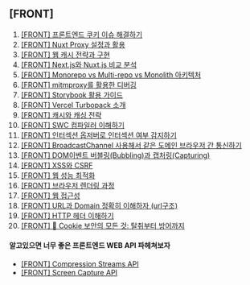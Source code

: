 ## [FRONT]

1. [[FRONT] 프론트엔드 쿠키 이슈 해결하기](/cookie/2024/08/22/front-cookie-issue/)
1. [[FRONT] Nuxt Proxy 설정과 활용](/proxy/cros/2024/08/30/nuxt-proxy/)
1. [[FRONT] 웹 캐시 전략과 구현](/cache/2024/09/03/web-cache/)
1. [[FRONT] Next.js와 Nuxt.js 비교 분석](/nextvsnuxt/2024/09/05/next-vs-nuxt/)
1. [[FRONT] Monorepo vs Multi-repo vs Monolith 아키텍처](/monorepo/multi-repo/monolith/2024/09/20/monorepo_multi-repo_monolith/)
1. [[FRONT] mitmproxy를 활용한 디버깅](/mitmproxy/2024/10/03/mitmproxy/)
1. [[FRONT] Storybook 활용 가이드](/StoryBook/2024/10/05/storybook/)
1. [[FRONT] Vercel Turbopack 소개](/bundler/2024/10/08/vercel_terbopack/)
1. [[FRONT] 캐시와 캐싱 전략](/caching/cache/2024/10/09/cache_caching/)
1. [[FRONT] SWC 컴파일러 이해하기](/swc/2024/10/17/swc/)
1. [[FRONT] 인터섹션 옵저버로 인터섹션 여부 감지하기](/front/2024/11/12/intersection-observer/)
1. [[FRONT] BroadcastChannel 사용해서 같은 도메인 브라우저 간 통신하기](/front/2024/11/29/broadcast_channel/)
1. [[FRONT] DOM이벤트 버블링(Bubbling)과 캡처링(Capturing)](/front/2024/12/24/bubbling-capturing/)
1. [[FRONT] XSS와 CSRF](/front/2024/12/26/xss-csrf/)
1. [[FRONT] 웹 성능 최적화 ](/front/2024/12/26/performance-optimization/)
1. [[FRONT] 브라우저 렌더링 과정](/front/2024/12/26/lender/)
1. [[FRONT] 웹 접근성](/front/2024/12/26/web-watch/)
1. [[FRONT] URL과 Domain 정확히 이해하자 (url구조)](/front/2025/01/03/url_domain/)
1. [[FRONT] HTTP 헤더 이해하기](/front/2025/01/07/HTTP-header/)
1. [[FRONT] 🍪 Cookie 보안의 모든 것: 탈취부터 방어까지](/front/2025/08/07/cookie/)

#### 알고있으면 너무 좋은 프론트엔드 WEB API 파헤쳐보자

- [[FRONT] Compression Streams API](/front/2025/09/09/Compression_Streams_API/)
- [[FRONT] Screen Capture API](/front/2025/09/09/Screen_Capture_API/)
